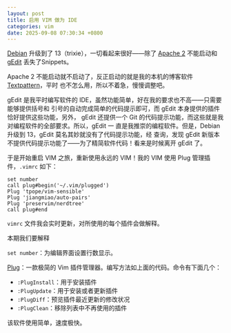 ```yaml
---
layout: post
title: 启用 VIM 做为 IDE 
categories: vim
date: 2025-09-08 07:30:34 +0800
---
```


[Debian](https://debian.org) 升级到了 13（trixie），一切看起来很好——除了 [Apache 2](https://httpd.apache.org) 不能启动和 [gEdit](https://gedit-text-editor.org) 丢失了Snippets。

Apache 2 不能启动就不启动了，反正启动的就是我的本机的博客软件 [Textpattern](https://textpattern.com)，平时
也不怎么用，所以不着急，慢慢调整吧。

gEdit 是我平时编写软件的 IDE，虽然功能简单，好在我的要求也不高——只需要能够提供括号和
引号的自动完成简单的代码提示即可，而 gEdit 本身提供的插件恰好提供这些功能，另外，
gEdit 还提供一个 Git 的代码提示功能，而这些就是我对编程软件的全部要求。所以，gEdit 一
直是我推崇的编程软件。但是，Debian 升级到 13，gEdit 莫名其妙就没有了代码提示功能，经
查询，发现 gEdit 新版本不提供代码提示功能了——为了精简软件代码！看来是时候离开 gEdit 了。

于是开始重启 VIM 之旅，重新使用永远的 VIM！我的 VIM 使用 Plug 管理插件，`.vimrc` 如下：

~~~
set number
call plug#begin('~/.vim/plugged')
Plug 'tpope/vim-sensible'
Plug 'jiangmiao/auto-pairs'
Plug 'preservim/nerdtree'
call plug#end
~~~

`vimrc` 文件我会实时更新，对所使用的每个插件会做解释。

本期我们要解释

 `set number`：为编辑界面设置行数显示。

[Plug](https://github.com/junegunn/vim-plug)：一款极简的 Vim 插件管理器。编写方法如上面的代码。命令有下面几个：

* `:PlugInstall`：用于安装插件
* `:PlugUpdate`：用于安装或者更新插件
* `:PlugDiff`：预览插件最近更新的修改状况
* `:PlugClean`：移除列表中不再使用的插件

该软件使用简单，速度极快。

